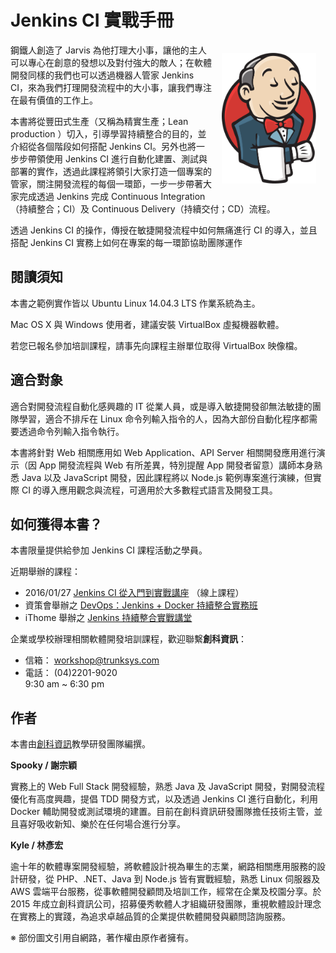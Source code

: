 Jenkins CI 實戰手冊
===================

<img src="img/jenkins-logo.png" alt="jenkins" width="30%" align="right" style="margin:15px" />

鋼鐵人創造了 Jarvis 為他打理大小事，讓他的主人可以專心在創意的發想以及對付強大的敵人；在軟體開發同樣的我們也可以透過機器人管家 Jenkins CI，來為我們打理開發流程中的大小事，讓我們專注在最有價值的工作上。

本書將從豐田式生產（又稱為精實生產；Lean production ）切入，引導學習持續整合的目的，並介紹從各個階段如何搭配 Jenkins CI。另外也將一步步帶領使用 Jenkins CI 進行自動化建置、測試與部署的實作，透過此課程將領引大家打造一個專案的管家，關注開發流程的每個一環節，一步一步帶著大家完成透過 Jenkins 完成 Continuous Integration（持續整合；CI）及 Continuous Delivery（持續交付；CD）流程。

透過 Jenkins CI 的操作，傳授在敏捷開發流程中如何無痛進行 CI 的導入，並且搭配 Jenkins CI 實務上如何在專案的每一環節協助團隊運作

閱讀須知
--------

本書之範例實作皆以 Ubuntu Linux 14.04.3 LTS 作業系統為主。

Mac OS X 與 Windows 使用者，建議安裝 VirtualBox 虛擬機器軟體。

若您已報名參加培訓課程，請事先向課程主辦單位取得 VirtualBox 映像檔。

適合對象
--------

適合對開發流程自動化感興趣的 IT 從業人員，或是導入敏捷開發卻無法敏捷的團隊學習，適合不排斥在 Linux 命令列輸入指令的人，因為大部份自動化程序都需要透過命令列輸入指令執行。

本書將針對 Web 相關應用如 Web Application、API Server 相關開發應用進行演示（因 App 開發流程與 Web 有所差異，特別提醒 App 開發者留意）講師本身熟悉 Java 以及 JavaScript 開發，因此課程將以 Node.js 範例專案進行演練，但實際 CI 的導入應用觀念與流程，可適用於大多數程式語言及開發工具。

如何獲得本書？
------------

本書限量提供給參加 Jenkins CI 課程活動之學員。

近期舉辦的課程：

- 2016/01/27 [Jenkins CI 從入門到實戰講座](http://trunk-studio.kktix.cc/events/jenkins-2016001) （線上課程）
- 資策會舉辦之 [DevOps：Jenkins + Docker 持續整合實務班](http://www.iiiedu.org.tw/ites/JKS.htm)
- iThome 舉辦之 [Jenkins 持續整合實戰講堂](http://devopsconf.ithome.com.tw/workshop/jenkins/index.html)

企業或學校辦理相關軟體開發培訓課程，歡迎聯繫**創科資訊**：

* 信箱： workshop@trunksys.com
* 電話： (04)2201-9020<br/> 9:30 am ~ 6:30 pm

作者
----

本書由[創科資訊](http://trunk-studio.com/)教學研發團隊編撰。

**Spooky / 謝宗穎**

實務上的 Web Full Stack 開發經驗，熟悉 Java 及 JavaScript 開發，對開發流程優化有高度興趣，提倡 TDD 開發方式，以及透過 Jenkins CI 進行自動化，利用 Docker 輔助開發或測試環境的建置。目前在創科資訊研發團隊擔任技術主管，並且喜好吸收新知、樂於在任何場合進行分享。

**Kyle / 林彥宏**

逾十年的軟體專案開發經驗，將軟體設計視為畢生的志業，網路相關應用服務的設計研發，從 PHP、.NET、Java 到 Node.js 皆有實戰經驗，熟悉 Linux 伺服器及 AWS 雲端平台服務，從事軟體開發顧問及培訓工作，經常在企業及校園分享。於 2015 年成立創科資訊公司，招募優秀軟體人才組織研發團隊，重視軟體設計理念在實務上的實踐，為追求卓越品質的企業提供軟體開發與顧問諮詢服務。

※ 部份圖文引用自網路，著作權由原作者擁有。

